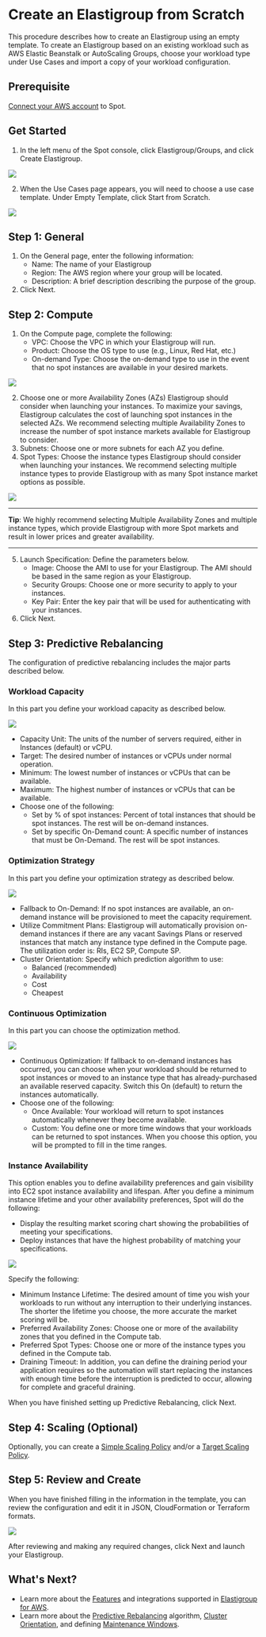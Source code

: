 # Create an Elastigroup from Scratch

This procedure describes how to create an Elastigroup using an empty template. To create an Elastigroup based on an existing workload such as AWS Elastic Beanstalk or AutoScaling Groups, choose your workload type under Use Cases and import a copy of your workload configuration.

## Prerequisite

[Connect your AWS account](connect-your-cloud-provider/aws-account.md) to Spot.

## Get Started
1. In the left menu of the Spot console, click Elastigroup/Groups, and click Create Elastigroup.

<img src="/elastigroup/_media/tutorials-create-eg-from-scratch-01.png" />

2. When the Use Cases page appears, you will need to choose a use case template. Under Empty Template, click Start from Scratch.

<img src="/elastigroup/_media/tutorials-create-eg-from-scratch-02.png" />

## Step 1: General
1. On the General page, enter the following information:
   * Name: The name of your Elastigroup
   * Region: The AWS region where your group will be located.
   * Description: A brief description describing the purpose of the group.
2. Click Next.

## Step 2: Compute
1. On the Compute page, complete the following:
   * VPC: Choose the VPC in which your Elastigroup will run.
   * Product: Choose the OS type to use (e.g., Linux, Red Hat, etc.)
   * On-demand Type: Choose the on-demand type to use in the event that no spot instances are available in your desired markets.

<img src="/elastigroup/_media/tutorials-create-eg-from-scratch-03.png" />

2. Choose one or more Availability Zones (AZs) Elastigroup should consider when launching your instances. To maximize your savings, Elastigroup calculates the cost of launching spot instances in the selected AZs. We recommend selecting multiple Availability Zones to increase the number of spot instance markets available for Elastigroup to consider.
3. Subnets: Choose one or more subnets for each AZ you define.
4. Spot Types: Choose the instance types Elastigroup should consider when launching your instances. We recommend selecting multiple instance types to provide Elastigroup with as many Spot instance market options as possible.

<img src="/elastigroup/_media/tutorials-create-eg-from-scratch-04.png" />

---
**Tip**: We highly recommend selecting Multiple Availability Zones and multiple instance types, which provide Elastigroup with more Spot markets and result in lower prices and greater availability.

---
5. Launch Specification: Define the parameters below.
   * Image: Choose the AMI to use for your Elastigroup. The AMI should be based in the same region as your Elastigroup.
   * Security Groups: Choose one or more security to apply to your instances.
   * Key Pair: Enter the key pair that will be used for authenticating with your instances.
6. Click Next.

## Step 3: Predictive Rebalancing

The configuration of predictive rebalancing includes the major parts described below.

### Workload Capacity

In this part you define your workload capacity as described below.

<img src="/elastigroup/_media/tutorials-create-eg-from-scratch-05.png" />

* Capacity Unit: The units of the number of servers required, either in Instances (default) or vCPU.
* Target: The desired number of instances or vCPUs under normal operation.
* Minimum: The lowest number of instances or vCPUs that can be available.
* Maximum: The highest number of instances or vCPUs that can be available.
* Choose one of the following:
  * Set by % of spot instances: Percent of total instances that should be spot instances. The rest will be on-demand instances.
  * Set by specific On-Demand count: A specific number of instances that must be On-Demand. The rest will be spot instances.

### Optimization Strategy

In this part you define your optimization strategy as described below.

<img src="/elastigroup/_media/tutorials-create-eg-from-scratch-06.png" />

* Fallback to On-Demand: If no spot instances are available, an on-demand instance will be provisioned to meet the capacity requirement.
* Utilize Commitment Plans: Elastigroup will automatically provision on-demand instances if there are any vacant Savings Plans or reserved instances that match any instance type defined in the Compute page. The utilization order is: RIs, EC2 SP, Compute SP.
* Cluster Orientation: Specify which prediction algorithm to use:
  * Balanced (recommended)
  * Availability
  * Cost
  * Cheapest

### Continuous Optimization

In this part you can choose the optimization method.

<img src="/elastigroup/_media/tutorials-create-eg-from-scratch-07.png" />

* Continuous Optimization: If fallback to on-demand instances has occurred, you can choose when your workload should be returned to spot instances or moved to an instance type that has already-purchased an available reserved capacity. Switch this On (default) to return the instances automatically.
* Choose one of the following:
  * Once Available: Your workload will return to spot instances automatically whenever they become available.
  * Custom: You define one or more time windows that your workloads can be returned to spot instances. When you choose this option, you will be prompted to fill in the time ranges.

### Instance Availability

This option enables you to define availability preferences and gain visibility into EC2 spot instance availability and lifespan. After you define a minimum instance lifetime and your other availability preferences, Spot will do the following:
* Display the resulting market scoring chart showing the probabilities of meeting your specifications.
* Deploy instances that have the highest probability of matching your specifications.

<img src="/elastigroup/_media/corefeatures-predictive-rebalancing-02.png" />

Specify the following:
* Minimum Instance Lifetime: The desired amount of time you wish your workloads to run without any interruption to their underlying instances. The shorter the lifetime you choose, the more accurate the market scoring will be.
* Preferred Availability Zones: Choose one or more of the availability zones that you defined in the Compute tab.
* Preferred Spot Types: Choose one or more of the instance types you defined in the Compute tab.
* Draining Timeout: In addition, you can define the draining period your application requires so the automation will start replacing the instances with enough time before the interruption is predicted to occur, allowing for complete and graceful draining.

When you have finished setting up Predictive Rebalancing, click Next.

## Step 4: Scaling (Optional)

Optionally, you can create a [Simple Scaling Policy](elastigroup/features/scaling/simple-scaling-policies.md) and/or a [Target Scaling Policy](elastigroup/features/scaling/target-scaling.md).

## Step 5: Review and Create

When you have finished filling in the information in the template, you can review the configuration and edit it in JSON, CloudFormation or Terraform formats.

<img src="/elastigroup/_media/tutorials-create-eg-from-scratch-10.png" />

After reviewing and making any required changes, click Next and launch your Elastigroup.

## What's Next?
* Learn more about the [Features](elastigroup/features/) and integrations supported in [Elastigroup for AWS](elastigroup/getting-started/elastigroup-for-aws.md).
* Learn more about the [Predictive Rebalancing](elastigroup/features/core-features/predictive-rebalancing.md) algorithm,  [Cluster Orientation](elastigroup/features/core-features/cluster-orientation.md), and defining [Maintenance Windows](elastigroup/features/core-features/maintenance-windows.md).
